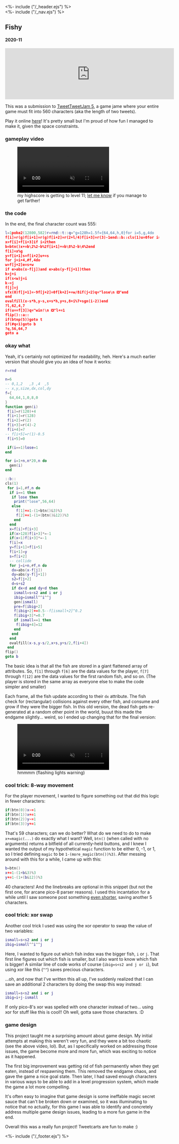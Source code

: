 <!DOCTYPE html>
<html>
<head>
<%- include ("/_header.ejs") %>
</head>
<body>
<div class="wrapper">
<%- include ("/_nav.ejs") %>
<section class="main-content">
<h1 class="post-title">Fishy</h1>
<h4 class="post-meta">2020-11</h4>

<iframe frameborder="0" src="https://itch.io/embed/813811?bg_color=8ecc74&amp;fg_color=291814&amp;link_color=e0964c&amp;border_color=f2cfb8" width="552" height="167"><a href="https://pancelor.itch.io/fishy">fishy by pancelor</a></iframe>

This was a submission to [TweetTweetJam 5](https://itch.io/jam/tweet-tweet-jam-5), a game jame where your entire game must fit into 560 characters (aka the length of two tweets).

Play it online [here](https://pancelor.itch.io/fishy)! It's pretty small but I'm proud of how fun I managed to make it, given the space constraints.

### gameplay video

<figure>
  <video loop controls autoplay muted>
    <source src="/assets/fishy.mp4" type="video/mp4">
  </video>
  <figcaption>my highscore is getting to level 11; <a href="https://twitter.com/pancelor/status/1326391289676443648">let me know</a> if you manage to get farther!</figcaption>
</figure>

### the code

In the end, the final character count was 555:

```lua
l=1poke2(12800,582)r=rnd::t::q="g=128h=1.5f={64,64,h,0}for i=5,g,4do
f[i]=r(g)f[i+1]=r(g)f[i+2]=r(2+l/4)f[i+3]=r(3)-1end::b::cls(1)u=0for i=1,#f,4do
x=f[i]+f[i+3]if i<2then
b=btn()x+=b\2%2-b%2f[i+1]+=b\8%2-b\4%2end
f[i]=x%g
y=f[i+1]s=f[i+2]u+=s
for j=i+4,#f,4do
w=f[j+2]e=s+w
if e>abs(x-f[j])and e>abs(y-f[j+1])then
k=j+i
if(s<w)j=i
k-=j
f[j]=j
sfx(0)f[j+1]=-9f[j+2]=0f[k+2]+=w/8if(j<2)q="lose\n ❎"end
end
ovalfill(x-s*h,y-s,x+s*h,y+s,8+i%7+sgn(i-2))end
?l,62,4,7
if(u==f[3])q="win!\n ❎"l+=1
flip()::a::
if(btnp(5))goto t
if(#q<1)goto b
?q,56,64,7
goto a
```

### okay what

Yeah, it's certainly not optimized for readability, heh. Here's a much earlier version that should give you an idea of how it works:

```lua
r=rnd

n=6
-- 0,1,2   ,3 ,4  ,5
-- x,y,size,dx,col,dy
f={
  64,64,1,0,8,0
}
function gen(i)
 f[i]=r(120)+4
 f[i+1]=r(128)
 f[i+2]=r(2)
 f[i+3]=r(4)-2
 f[i+4]=7
-- f[i+5]=r(1)-0.5
 f[i+5]=0

 if(i==1)lose=1
end

for i=1+n,n*20,n do
  gen(i)
end

::b::
cls(1)
 for i=1,#f,n do
  if i==1 then
   if lose then
    print("lose",56,64)
   else
     f[1]+=1-(1+btn()&3)%3
     f[2]+=1-(1+(btn()&12))%3
    end
  end
  x=f[i]+f[i+3]
  if(x>128)f[i+3]*=-1
  if(x<1)f[i+3]*=-1
  f[i]=x
  y=f[i+1]+f[i+5]
  f[i+1]=y
  s=f[i+2]
  -- collide
  for j=i+n,#f,n do
   dx=abs(x-f[j])
   dy=abs(y-f[j+1])
   s2=f[j+2]
   d=s+s2
   if dx<d and dy<d then
    ismall=s<s2 and i or j
    ibig=ismall^^i^^j
    gen(ismall)
    pre=f[ibig+2]
    f[ibig+2]+=0.5--f[ismall+2]^0.2
    f[ibig+3]*=0.7
    if ismall==1 then
     f[ibig+4]=12
    end
   end
  end
  ovalfill(x-s,y-s/2,x+s,y+s/2,f[i+4])
 end
flip()
goto b
```

The basic idea is that all the fish are stored in a giant flattened array of attributes. So, `f[1]` through `f[6]` are the data values for the player, `f[7]` through `f[12]` are the data values for the first random fish, and so on. (The player is stored in the same array as everyone else to make the code simpler and smaller)

Each frame, all the fish update according to their `dx` attribute. The fish check for (rectangular) collisions against every other fish, and consume and grow if they were the bigger fish. In this old version, the dead fish gets re-generated at a random other point in the world, buuut this made the endgame slightly... weird, so I ended up changing that for the final version:

<figure>
  <video loop controls muted>
    <source src="/assets/fishy-old.mp4" type="video/mp4">
  </video>
  <figcaption>hmmmm (flashing lights warning)</figcaption>
</figure>

### cool trick: 8-way movement

For the player movement, I wanted to figure something out that did this logic in fewer characters:

```lua
if(btn(0))x-=1
if(btn(1))x+=1
if(btn(2))y-=1
if(btn(3))y+=1
```

That's 59 characters; can we do better? What do we need to do to make `x+=magic(...)` do exactly what I want? Well, `btn()` (when called with no arguments) returns a bitfield of all currently-held buttons, and I knew I wanted the output of my hypothetical `magic` function to be either 0, -1, or 1, so I tried defining `magic` to be `1-(more_magic(btn())%3)`. After messing around with this for a while, I came up with this:

```lua
b=btn()
x+=1-(1+b&3)%3
y+=1-(1+(b&12))%3
```

40 characters! And the linebreaks are optional in this snippet (but not the first one, for arcane pico-8 parser reasons). I used this incantation for a while until I saw someone post something [even shorter](https://twitter.com/DaleJ_Dev/status/1324856184470446080), saving another 5 characters.

### cool trick: xor swap

Another cool trick I used was using the xor operator to swap the value of two variables:

```lua
ismall=s<s2 and i or j
ibig=ismall^^i^^j
```

Here, I wanted to figure out which fish index was the bigger fish, `i` or `j`. That first line figures out which fish is smaller, but I also want to know which fish is bigger! A similar line of code works of course (`ibig=s<s2 and j or i`), but using xor like this (`^^`) saves precious characters.

...oh, and now that I've written this all up, I've suddenly realized that I can save an additional 2 characters by doing the swap this way instead:

```lua
ismall=s<s2 and i or j
ibig=i+j-ismall
```

If only pico-8's xor was spelled with one character instead of two... using xor for stuff like this is cool!! Oh well, gotta save those characters. :D

### game design

This project taught me a surprising amount about game design. My initial attempts at making this weren't very fun, and they were a bit too chaotic (see the above video, lol). But, as I specifically worked on addressing those issues, the game become more and more fun, which was exciting to notice as it happened.

The first big improvement was getting rid of fish permanently when they get eaten, instead of respawning them. This removed the endgame chaos, and gave the game a nice goal state. Then later, I had saved enough characters in various ways to be able to add in a level progression system, which made the game a lot more compelling.

It's often easy to imagine that game design is some ineffable magic secret sauce that can't be broken down or examined, so it was illuminating to notice that no actually, for this game I was able to identify and concretely address multiple game design issues, leading to a more fun game in the end.

Overall this was a really fun project! Tweetcarts are fun to make :)

</section>
<%- include ("/_footer.ejs") %>
</body>
</html>
